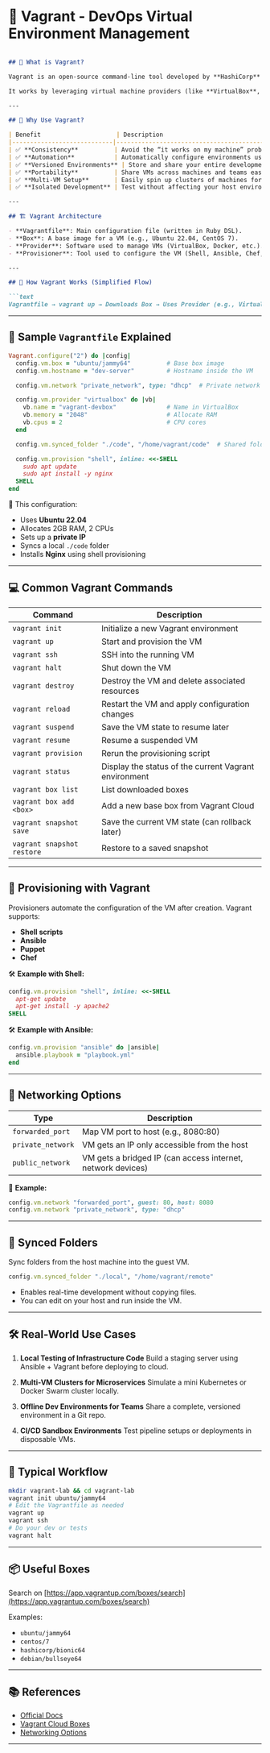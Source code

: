 # 🧰 Vagrant - DevOps Virtual Environment Management

````markdown

## 📘 What is Vagrant?

Vagrant is an open-source command-line tool developed by **HashiCorp** that enables developers and DevOps engineers to automate the creation and provisioning of lightweight, reproducible, and portable development environments.

It works by leveraging virtual machine providers (like **VirtualBox**, **VMware**, **Hyper-V**, or **Docker**) to create and manage VMs from configuration files, allowing teams to standardize environments across all stages of development.

---

## 🧠 Why Use Vagrant?

| Benefit                     | Description                                                                 |
|----------------------------|-----------------------------------------------------------------------------|
| ✅ **Consistency**          | Avoid the “it works on my machine” problem                                 |
| ✅ **Automation**           | Automatically configure environments using shell, Ansible, Chef, etc.       |
| ✅ **Versioned Environments** | Store and share your entire development setup in code (Vagrantfile)       |
| ✅ **Portability**          | Share VMs across machines and teams easily                                 |
| ✅ **Multi-VM Setup**       | Easily spin up clusters of machines for local testing                      |
| ✅ **Isolated Development** | Test without affecting your host environment                               |

---

## 🏗️ Vagrant Architecture

- **Vagrantfile**: Main configuration file (written in Ruby DSL).
- **Box**: A base image for a VM (e.g., Ubuntu 22.04, CentOS 7).
- **Provider**: Software used to manage VMs (VirtualBox, Docker, etc.).
- **Provisioner**: Tool used to configure the VM (Shell, Ansible, Chef, etc.).

---

## 🔧 How Vagrant Works (Simplified Flow)

```text
Vagrantfile → vagrant up → Downloads Box → Uses Provider (e.g., VirtualBox) → Boots VM → Runs Provisioners → Ready to Use
````

---

## 📁 Sample `Vagrantfile` Explained

```ruby
Vagrant.configure("2") do |config|
  config.vm.box = "ubuntu/jammy64"          # Base box image
  config.vm.hostname = "dev-server"         # Hostname inside the VM

  config.vm.network "private_network", type: "dhcp"  # Private network

  config.vm.provider "virtualbox" do |vb|
    vb.name = "vagrant-devbox"              # Name in VirtualBox
    vb.memory = "2048"                      # Allocate RAM
    vb.cpus = 2                             # CPU cores
  end

  config.vm.synced_folder "./code", "/home/vagrant/code"  # Shared folder

  config.vm.provision "shell", inline: <<-SHELL
    sudo apt update
    sudo apt install -y nginx
  SHELL
end
```

🧾 This configuration:

* Uses **Ubuntu 22.04**
* Allocates 2GB RAM, 2 CPUs
* Sets up a **private IP**
* Syncs a local `./code` folder
* Installs **Nginx** using shell provisioning

---

## 💻 Common Vagrant Commands

| Command                    | Description                                           |
| -------------------------- | ----------------------------------------------------- |
| `vagrant init`             | Initialize a new Vagrant environment                  |
| `vagrant up`               | Start and provision the VM                            |
| `vagrant ssh`              | SSH into the running VM                               |
| `vagrant halt`             | Shut down the VM                                      |
| `vagrant destroy`          | Destroy the VM and delete associated resources        |
| `vagrant reload`           | Restart the VM and apply configuration changes        |
| `vagrant suspend`          | Save the VM state to resume later                     |
| `vagrant resume`           | Resume a suspended VM                                 |
| `vagrant provision`        | Rerun the provisioning script                         |
| `vagrant status`           | Display the status of the current Vagrant environment |
| `vagrant box list`         | List downloaded boxes                                 |
| `vagrant box add <box>`    | Add a new base box from Vagrant Cloud                 |
| `vagrant snapshot save`    | Save the current VM state (can rollback later)        |
| `vagrant snapshot restore` | Restore to a saved snapshot                           |

---

## 🔁 Provisioning with Vagrant

Provisioners automate the configuration of the VM after creation. Vagrant supports:

* **Shell scripts**
* **Ansible**
* **Puppet**
* **Chef**

🛠 **Example with Shell:**

```ruby
config.vm.provision "shell", inline: <<-SHELL
  apt-get update
  apt-get install -y apache2
SHELL
```

🛠 **Example with Ansible:**

```ruby
config.vm.provision "ansible" do |ansible|
  ansible.playbook = "playbook.yml"
end
```

---

## 🔗 Networking Options

| Type              | Description                                                 |
| ----------------- | ----------------------------------------------------------- |
| `forwarded_port`  | Map VM port to host (e.g., 8080:80)                         |
| `private_network` | VM gets an IP only accessible from the host                 |
| `public_network`  | VM gets a bridged IP (can access internet, network devices) |

🧪 **Example:**

```ruby
config.vm.network "forwarded_port", guest: 80, host: 8080
config.vm.network "private_network", type: "dhcp"
```

---

## 📂 Synced Folders

Sync folders from the host machine into the guest VM.

```ruby
config.vm.synced_folder "./local", "/home/vagrant/remote"
```

* Enables real-time development without copying files.
* You can edit on your host and run inside the VM.

---

## 🛠 Real-World Use Cases

1. **Local Testing of Infrastructure Code**
   Build a staging server using Ansible + Vagrant before deploying to cloud.

2. **Multi-VM Clusters for Microservices**
   Simulate a mini Kubernetes or Docker Swarm cluster locally.

3. **Offline Dev Environments for Teams**
   Share a complete, versioned environment in a Git repo.

4. **CI/CD Sandbox Environments**
   Test pipeline setups or deployments in disposable VMs.

---

## 📝 Typical Workflow

```bash
mkdir vagrant-lab && cd vagrant-lab
vagrant init ubuntu/jammy64
# Edit the Vagrantfile as needed
vagrant up
vagrant ssh
# Do your dev or tests
vagrant halt
```

---

## 📦 Useful Boxes

Search on [https://app.vagrantup.com/boxes/search](https://app.vagrantup.com/boxes/search)

Examples:

* `ubuntu/jammy64`
* `centos/7`
* `hashicorp/bionic64`
* `debian/bullseye64`

---

## 📚 References

* [Official Docs](https://developer.hashicorp.com/vagrant)
* [Vagrant Cloud Boxes](https://app.vagrantup.com/boxes/search)
* [Networking Options](https://developer.hashicorp.com/vagrant/docs/networking)

---




